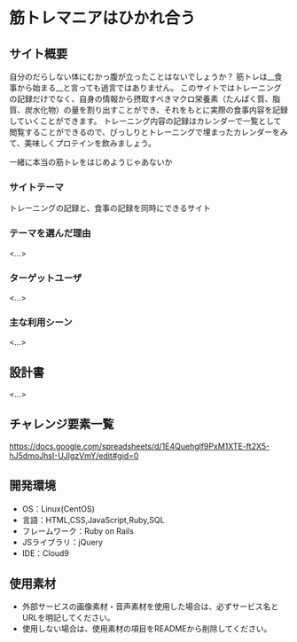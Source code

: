 # 筋トレマニアはひかれ合う

## サイト概要
自分のだらしない体にむかっ腹が立ったことはないでしょうか？
筋トレは__食事から始まる__と言っても過言ではありません。
このサイトではトレーニングの記録だけでなく、自身の情報から摂取すべきマクロ栄養素（たんぱく質、脂質、炭水化物）の量を割り出すことができ、それをもとに実際の食事内容を記録していくことができます。
トレーニング内容の記録はカレンダーで一覧として閲覧することができるので、びっしりとトレーニングで埋まったカレンダーをみて、美味しくプロテインを飲みましょう。
<!--また、トレーニング内容、食事内容、自身の身体の写真、モチベーションがあがる筋トレ格言の投稿、いいね機能、フォロー機能でtwitter的な側面もあり、トレーニング仲間募集ができるマッチング機能もあります。-->
一緒に本当の筋トレをはじめようじゃあないか

### サイトテーマ
トレーニングの記録と、食事の記録を同時にできるサイト

### テーマを選んだ理由
<...>

### ターゲットユーザ
<...>

### 主な利用シーン
<...>

## 設計書
<...>

## チャレンジ要素一覧
<https://docs.google.com/spreadsheets/d/1E4Quehglf9PxM1XTE-ft2X5-hJ5dmoJhsI-UJlgzVmY/edit#gid=0>

## 開発環境
- OS：Linux(CentOS)
- 言語：HTML,CSS,JavaScript,Ruby,SQL
- フレームワーク：Ruby on Rails
- JSライブラリ：jQuery
- IDE：Cloud9

## 使用素材
- 外部サービスの画像素材・音声素材を使用した場合は、必ずサービス名とURLを明記してください。
- 使用しない場合は、使用素材の項目をREADMEから削除してください。